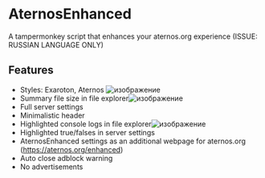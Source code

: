 # AternosEnhanced
A tampermonkey script that enhances your aternos.org experience (ISSUE: RUSSIAN LANGUAGE ONLY)
## Features
- Styles: Exaroton, Aternos ![изображение](https://github.com/aceinetx/AternosEnhanced/assets/158546973/5d690c72-60d5-4f89-a84d-f74ab312a379)
- Summary file size in file explorer![изображение](https://github.com/aceinetx/AternosEnhanced/assets/158546973/f3c4f6de-4ec3-4bd4-9711-d8eab4f51593)
- Full server settings
- Minimalistic header
- Highlighted console logs in file explorer![изображение](https://github.com/aceinetx/AternosEnhanced/assets/158546973/a09f4235-4144-4f94-97a2-6a3062a72ece)
- Highlighted true/falses in server settings
- AternosEnhanced settings as an additional webpage for aternos.org (https://aternos.org/enhanced)
- Auto close adblock warning
- No advertisements
